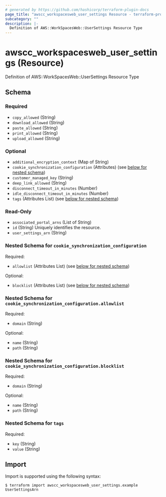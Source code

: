 ```yaml
---
# generated by https://github.com/hashicorp/terraform-plugin-docs
page_title: "awscc_workspacesweb_user_settings Resource - terraform-provider-awscc"
subcategory: ""
description: |-
  Definition of AWS::WorkSpacesWeb::UserSettings Resource Type
---
```


# awscc_workspacesweb_user_settings (Resource)

Definition of AWS::WorkSpacesWeb::UserSettings Resource Type



<!-- schema generated by tfplugindocs -->
## Schema

### Required

- `copy_allowed` (String)
- `download_allowed` (String)
- `paste_allowed` (String)
- `print_allowed` (String)
- `upload_allowed` (String)

### Optional

- `additional_encryption_context` (Map of String)
- `cookie_synchronization_configuration` (Attributes) (see [below for nested schema](#nestedatt--cookie_synchronization_configuration))
- `customer_managed_key` (String)
- `deep_link_allowed` (String)
- `disconnect_timeout_in_minutes` (Number)
- `idle_disconnect_timeout_in_minutes` (Number)
- `tags` (Attributes List) (see [below for nested schema](#nestedatt--tags))

### Read-Only

- `associated_portal_arns` (List of String)
- `id` (String) Uniquely identifies the resource.
- `user_settings_arn` (String)

<a id="nestedatt--cookie_synchronization_configuration"></a>
### Nested Schema for `cookie_synchronization_configuration`

Required:

- `allowlist` (Attributes List) (see [below for nested schema](#nestedatt--cookie_synchronization_configuration--allowlist))

Optional:

- `blocklist` (Attributes List) (see [below for nested schema](#nestedatt--cookie_synchronization_configuration--blocklist))

<a id="nestedatt--cookie_synchronization_configuration--allowlist"></a>
### Nested Schema for `cookie_synchronization_configuration.allowlist`

Required:

- `domain` (String)

Optional:

- `name` (String)
- `path` (String)


<a id="nestedatt--cookie_synchronization_configuration--blocklist"></a>
### Nested Schema for `cookie_synchronization_configuration.blocklist`

Required:

- `domain` (String)

Optional:

- `name` (String)
- `path` (String)



<a id="nestedatt--tags"></a>
### Nested Schema for `tags`

Required:

- `key` (String)
- `value` (String)

## Import

Import is supported using the following syntax:

```shell
$ terraform import awscc_workspacesweb_user_settings.example UserSettingsArn
```
